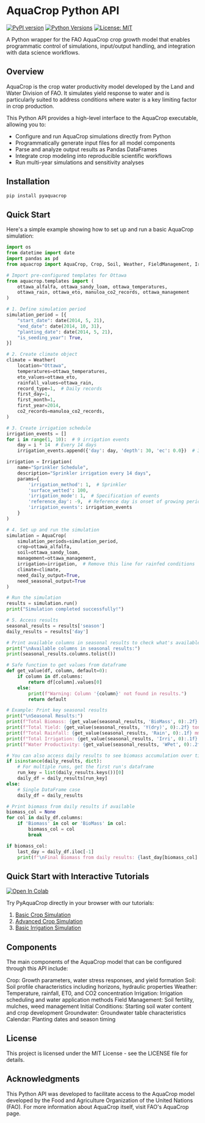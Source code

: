 # AquaCrop Python API

[![PyPI version](https://img.shields.io/badge/pypi-v0.1.2-blue.svg)](https://pypi.org/project/pyaquacrop/)
[![Python Versions](https://img.shields.io/badge/python-3.11-blue)](https://pypi.org/project/pyaquacrop/)
[![License: MIT](https://img.shields.io/badge/License-MIT-yellow.svg)](https://opensource.org/licenses/MIT)

A Python wrapper for the FAO AquaCrop crop growth model that enables programmatic control of simulations, input/output handling, and integration with data science workflows.

## Overview

AquaCrop is the crop water productivity model developed by the Land and Water Division of FAO. It simulates yield response to water and is particularly suited to address conditions where water is a key limiting factor in crop production.

This Python API provides a high-level interface to the AquaCrop executable, allowing you to:

- Configure and run AquaCrop simulations directly from Python
- Programmatically generate input files for all model components
- Parse and analyze output results as Pandas DataFrames
- Integrate crop modeling into reproducible scientific workflows
- Run multi-year simulations and sensitivity analyses

## Installation

```bash
pip install pyaquacrop
```

## Quick Start

Here's a simple example showing how to set up and run a basic AquaCrop simulation:

```python
import os
from datetime import date
import pandas as pd
from aquacrop import AquaCrop, Crop, Soil, Weather, FieldManagement, Irrigation

# Import pre-configured templates for Ottawa
from aquacrop.templates import (
    ottawa_alfalfa, ottawa_sandy_loam, ottawa_temperatures,
    ottawa_rain, ottawa_eto, manuloa_co2_records, ottawa_management
)

# 1. Define simulation period
simulation_period = [{
    "start_date": date(2014, 5, 21),
    "end_date": date(2014, 10, 31),
    "planting_date": date(2014, 5, 21),
    "is_seeding_year": True,
}]

# 2. Create climate object
climate = Weather(
    location="Ottawa",
    temperatures=ottawa_temperatures,
    eto_values=ottawa_eto,
    rainfall_values=ottawa_rain,
    record_type=1,  # Daily records
    first_day=1,
    first_month=1,
    first_year=2014,
    co2_records=manuloa_co2_records,
)

# 3. Create irrigation schedule
irrigation_events = []
for i in range(1, 10):  # 9 irrigation events
    day = i * 14  # Every 14 days
    irrigation_events.append({'day': day, 'depth': 30, 'ec': 0.0})  # 30 mm depth

irrigation = Irrigation(
    name="Sprinkler Schedule",
    description="Sprinkler irrigation every 14 days",
    params={
        'irrigation_method': 1,  # Sprinkler
        'surface_wetted': 100,
        'irrigation_mode': 1,  # Specification of events
        'reference_day': -9,  # Reference day is onset of growing period
        'irrigation_events': irrigation_events
    }
)

# 4. Set up and run the simulation
simulation = AquaCrop(
    simulation_periods=simulation_period,
    crop=ottawa_alfalfa,
    soil=ottawa_sandy_loam,
    management=ottawa_management,
    irrigation=irrigation,  # Remove this line for rainfed conditions
    climate=climate,
    need_daily_output=True,
    need_seasonal_output=True
)

# Run the simulation
results = simulation.run()
print("Simulation completed successfully!")

# 5. Access results
seasonal_results = results['season']
daily_results = results['day']

# Print available columns in seasonal results to check what's available
print("\nAvailable columns in seasonal results:")
print(seasonal_results.columns.tolist())

# Safe function to get values from dataframe
def get_value(df, column, default=0):
    if column in df.columns:
        return df[column].values[0]
    else:
        print(f"Warning: Column '{column}' not found in results.")
        return default

# Example: Print key seasonal results
print("\nSeasonal Results:")
print(f"Total Biomass: {get_value(seasonal_results, 'BioMass', 0):.2f} ton/ha")
print(f"Total Yield: {get_value(seasonal_results, 'Y(dry)', 0):.2f} ton/ha")
print(f"Total Rainfall: {get_value(seasonal_results, 'Rain', 0):.1f} mm")
print(f"Total Irrigation: {get_value(seasonal_results, 'Irri', 0):.1f} mm")
print(f"Water Productivity: {get_value(seasonal_results, 'WPet', 0):.2f} kg/m³")

# You can also access daily results to see biomass accumulation over time
if isinstance(daily_results, dict):
    # For multiple runs, get the first run's dataframe
    run_key = list(daily_results.keys())[0]
    daily_df = daily_results[run_key]
else:
    # Single DataFrame case
    daily_df = daily_results

# Print biomass from daily results if available
biomass_col = None
for col in daily_df.columns:
    if 'Biomass' in col or 'BioMass' in col:
        biomass_col = col
        break

if biomass_col:
    last_day = daily_df.iloc[-1]
    print(f"\nFinal Biomass from daily results: {last_day[biomass_col]:.2f} ton/ha")
```

## Quick Start with Interactive Tutorials

[![Open In Colab](https://colab.research.google.com/assets/colab-badge.svg)](https://colab.research.google.com/drive/1eQKVXELy6PkCWOCx5xJnrNCMKC_c3-Df?usp=sharing)

Try PyAquaCrop directly in your browser with our tutorials:

1. <a href="https://colab.research.google.com/github/pacs27/py-aquacrop/blob/main/docs/notebooks/01_basic_simulation.ipynb">Basic Crop Simulation</a>
2. <a href="https://colab.research.google.com/github/pacs27/py-aquacrop/blob/main/docs/notebooks/02_ottawa_simulation.ipynb">Advanced Crop Simulation</a>
3. <a href="https://colab.research.google.com/github/pacs27/py-aquacrop/blob/main/docs/notebooks/03_irrigation.ipynb">Basic Irrigation Simulation</a>

## Components

The main components of the AquaCrop model that can be configured through this API include:

Crop: Growth parameters, water stress responses, and yield formation
Soil: Soil profile characteristics including horizons, hydraulic properties
Weather: Temperature, rainfall, ET0, and CO2 concentration
Irrigation: Irrigation scheduling and water application methods
Field Management: Soil fertility, mulches, weed management
Initial Conditions: Starting soil water content and crop development
Groundwater: Groundwater table characteristics
Calendar: Planting dates and season timing

## License

This project is licensed under the MIT License - see the LICENSE file for details.

## Acknowledgments

This Python API was developed to facilitate access to the AquaCrop model developed by the Food and Agriculture Organization of the United Nations (FAO).
For more information about AquaCrop itself, visit FAO's AquaCrop page.
